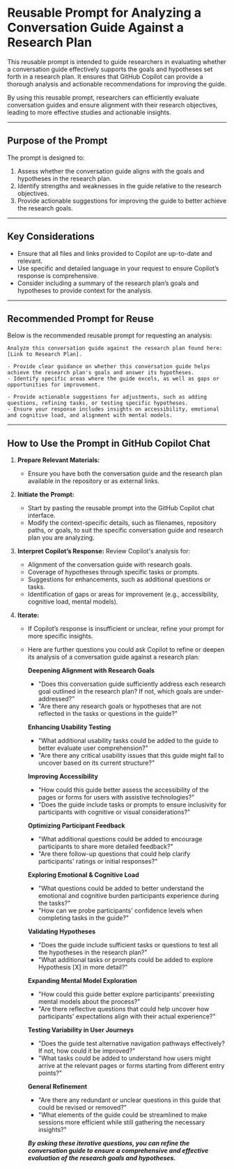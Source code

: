 # Reusable Prompt for Analyzing a Conversation Guide Against a Research Plan

This reusable prompt is intended to guide researchers in evaluating whether a conversation guide effectively supports the goals and hypotheses set forth in a research plan. It ensures that GitHub Copilot can provide a thorough analysis and actionable recommendations for improving the guide.

By using this reusable prompt, researchers can efficiently evaluate conversation guides and ensure alignment with their research objectives, leading to more effective studies and actionable insights.

---

## **Purpose of the Prompt**
The prompt is designed to:
1. Assess whether the conversation guide aligns with the goals and hypotheses in the research plan.
2. Identify strengths and weaknesses in the guide relative to the research objectives.
3. Provide actionable suggestions for improving the guide to better achieve the research goals.

---

## **Key Considerations**
- Ensure that all files and links provided to Copilot are up-to-date and relevant.
- Use specific and detailed language in your request to ensure Copilot’s response is comprehensive.
- Consider including a summary of the research plan’s goals and hypotheses to provide context for the analysis.

---

## **Recommended Prompt for Reuse**
Below is the recommended reusable prompt for requesting an analysis:

```
Analyze this conversation guide against the research plan found here: [Link to Research Plan]. 

- Provide clear guidance on whether this conversation guide helps achieve the research plan's goals and answer its hypotheses. 
- Identify specific areas where the guide excels, as well as gaps or opportunities for improvement. 

- Provide actionable suggestions for adjustments, such as adding questions, refining tasks, or testing specific hypotheses. 
- Ensure your response includes insights on accessibility, emotional and cognitive load, and alignment with mental models.
```

---

## **How to Use the Prompt in GitHub Copilot Chat**
1. **Prepare Relevant Materials:**
   - Ensure you have both the conversation guide and the research plan available in the repository or as external links.

2. **Initiate the Prompt:**
   - Start by pasting the reusable prompt into the GitHub Copilot chat interface.
   - Modify the context-specific details, such as filenames, repository paths, or goals, to suit the specific conversation guide and research plan you are analyzing.

3. **Interpret Copilot’s Response:**
   Review Copilot's analysis for:
   - Alignment of the conversation guide with research goals.
   - Coverage of hypotheses through specific tasks or prompts.
   - Suggestions for enhancements, such as additional questions or tasks.
   - Identification of gaps or areas for improvement (e.g., accessibility, cognitive load, mental models).

4. **Iterate:**
   - If Copilot’s response is insufficient or unclear, refine your prompt for more specific insights.
   - Here are further questions you could ask Copilot to refine or deepen its analysis of a conversation guide against a research plan:

     **Deepening Alignment with Research Goals**
     - "Does this conversation guide sufficiently address each research goal outlined in the research plan? If not, which goals are under-addressed?"
     - "Are there any research goals or hypotheses that are not reflected in the tasks or questions in the guide?"

     **Enhancing Usability Testing**
     - "What additional usability tasks could be added to the guide to better evaluate user comprehension?"
     - "Are there any critical usability issues that this guide might fail to uncover based on its current structure?"

     **Improving Accessibility**
     - "How could this guide better assess the accessibility of the pages or forms for users with assistive technologies?"
     - "Does the guide include tasks or prompts to ensure inclusivity for participants with cognitive or visual considerations?"

     **Optimizing Participant Feedback**
     - "What additional questions could be added to encourage participants to share more detailed feedback?"
     - "Are there follow-up questions that could help clarify participants' ratings or initial responses?"

     **Exploring Emotional & Cognitive Load**
     - "What questions could be added to better understand the emotional and cognitive burden participants experience during the tasks?"
     - "How can we probe participants' confidence levels when completing tasks in the guide?"

     **Validating Hypotheses**
     - "Does the guide include sufficient tasks or questions to test all the hypotheses in the research plan?"
     - "What additional tasks or prompts could be added to explore Hypothesis [X] in more detail?"

     **Expanding Mental Model Exploration**
     - "How could this guide better explore participants’ preexisting mental models about the process?"
     - "Are there reflective questions that could help uncover how participants' expectations align with their actual experience?"

     **Testing Variability in User Journeys**
     - "Does the guide test alternative navigation pathways effectively? If not, how could it be improved?"
     - "What tasks could be added to understand how users might arrive at the relevant pages or forms starting from different entry points?"

     **General Refinement**
     - "Are there any redundant or unclear questions in this guide that could be revised or removed?"
     - "What elements of the guide could be streamlined to make sessions more efficient while still gathering the necessary insights?"

     ***By asking these iterative questions, you can refine the conversation guide to ensure a comprehensive and effective evaluation of the research goals and hypotheses.***








